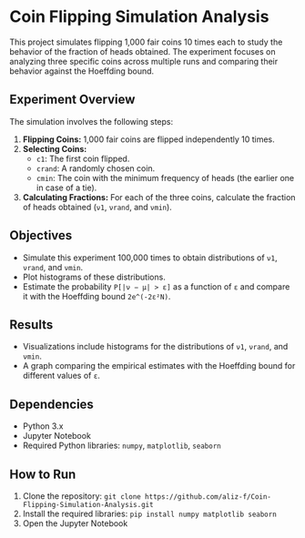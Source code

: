 # Coin Flipping Simulation Analysis

This project simulates flipping 1,000 fair coins 10 times each to study the behavior of the fraction of heads obtained. The experiment focuses on analyzing three specific coins across multiple runs and comparing their behavior against the Hoeffding bound.

## Experiment Overview
The simulation involves the following steps:
1. **Flipping Coins:** 1,000 fair coins are flipped independently 10 times.
2. **Selecting Coins:**
   - `c1`: The first coin flipped.
   - `crand`: A randomly chosen coin.
   - `cmin`: The coin with the minimum frequency of heads (the earlier one in case of a tie).
3. **Calculating Fractions:** For each of the three coins, calculate the fraction of heads obtained (`ν1`, `νrand`, and `νmin`).

## Objectives
- Simulate this experiment 100,000 times to obtain distributions of `ν1`, `νrand`, and `νmin`.
- Plot histograms of these distributions.
- Estimate the probability `P[|ν − μ| > ε]` as a function of `ε` and compare it with the Hoeffding bound `2e^(-2ε²N)`.

## Results
- Visualizations include histograms for the distributions of `ν1`, `νrand`, and `νmin`.
- A graph comparing the empirical estimates with the Hoeffding bound for different values of `ε`.

## Dependencies
- Python 3.x
- Jupyter Notebook
- Required Python libraries: `numpy`, `matplotlib`, `seaborn`

## How to Run
1. Clone the repository:
   `git clone https://github.com/aliz-f/Coin-Flipping-Simulation-Analysis.git`
2. Install the required libraries:
   `pip install numpy matplotlib seaborn`
3. Open the Jupyter Notebook
